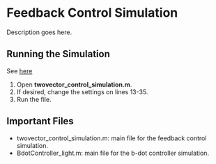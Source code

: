 # Feedback Control Simulation
Description goes here.

## Running the Simulation
See [here](https://slugsat.github.io/Mechanical/Docs/html/matlab_sim.html)
1. Open **twovector_control_simulation.m**.
2. If desired, change the settings on lines 13-35.
3. Run the file.

## Important Files
- twovector_control_simulation.m: main file for the feedback control simulation.
- BdotController_light.m: main file for the b-dot controller simulation.
